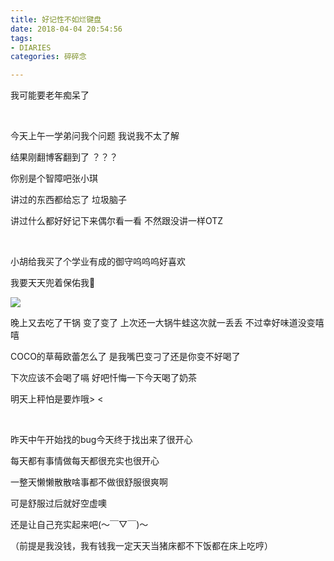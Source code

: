 ```yaml
---
title: 好记性不如烂键盘
date: 2018-04-04 20:54:56
tags: 
- DIARIES
categories: 碎碎念

---
```


我可能要老年痴呆了

<!--more-->

<br>

今天上午一学弟问我个问题 我说我不太了解

结果刚翻博客翻到了 ？？？

你别是个智障吧张小琪

讲过的东西都给忘了 垃圾脑子

讲过什么都好好记下来偶尔看一看 不然跟没讲一样OTZ

<br>

小胡给我买了个学业有成的御守呜呜呜好喜欢

我要天天兜着保佑我🙏

![](https://ws1.sinaimg.cn/large/0068SXX6gy1fq0xbulrjrj32c02c0e88.jpg)

晚上又去吃了干锅 变了变了 上次还一大锅牛蛙这次就一丢丢 不过幸好味道没变嘻嘻

COCO的草莓欧蕾怎么了 是我嘴巴变刁了还是你变不好喝了

下次应该不会喝了嗝 好吧忏悔一下今天喝了奶茶

明天上秤怕是要炸哦> <

<br>

昨天中午开始找的bug今天终于找出来了很开心

每天都有事情做每天都很充实也很开心

一整天懒懒散散啥事都不做很舒服很爽啊

可是舒服过后就好空虚噢

还是让自己充实起来吧(～￣▽￣)～

（前提是我没钱，我有钱我一定天天当猪床都不下饭都在床上吃哼）